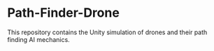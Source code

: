 # Path-Finder-Drone
This repository contains the Unity simulation of drones and their path finding AI mechanics.
